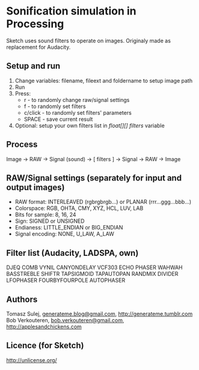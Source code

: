 Sonification simulation in Processing
=====================================

Sketch uses sound filters to operate on images. Originaly made as replacement for Audacity.

Setup and run
-------------

1. Change variables: filename, fileext and foldername to setup image path
2. Run
3. Press:
	* r - to randomly change raw/signal settings
	* f - to randomly set filters
	* c/click - to randomly set filters' parameters
	* SPACE - save current result
4. Optional: setup your own filters list in *float[][] filters* variable
	
Process
-------

Image -> RAW -> Signal (sound) -> [ filters ] -> Signal -> RAW -> Image

RAW/Signal settings (separately for input and output images)
------------------------------------------------------------

* RAW format: INTERLEAVED (rgbrgbrgb...) or PLANAR (rrr...ggg...bbb...)
* Colorspace: RGB, OHTA, CMY, XYZ, HCL, LUV, LAB
* Bits for sample: 8, 16, 24
* Sign: SIGNED or UNSIGNED
* Endianess: LITTLE_ENDIAN or BIG_ENDIAN
* Signal encoding: NONE, U_LAW, A_LAW

Filter list (Audacity, LADSPA, own)
-----------------------------------

DJEQ
COMB
VYNIL
CANYONDELAY 
VCF303
ECHO 
PHASER
WAHWAH
BASSTREBLE
SHIFTR
TAPSIGMOID
TAPAUTOPAN
RANDMIX
DIVIDER
LFOPHASER
FOURBYFOURPOLE
AUTOPHASER

Authors
-------
Tomasz Sulej, generateme.blog@gmail.com, http://generateme.tumblr.com
Bob Verkouteren, bob.verkouteren@gmail.com, http://applesandchickens.com 

Licence (for Sketch)
--------------------

http://unlicense.org/